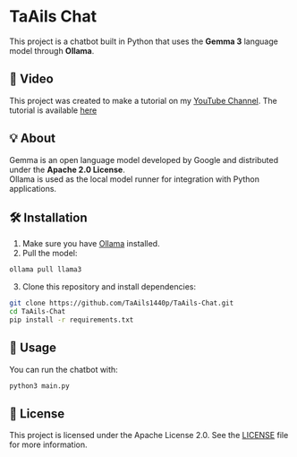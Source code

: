 # TaAils Chat

This project is a chatbot built in Python that uses the **Gemma 3** language model through **Ollama**.

## 🎥 Video

This project was created to make a tutorial on my [YouTube Channel](https://www.youtube.com/channel/UCWxIBb1kiBqzt3_3RGmruYw). The tutorial is available [here](https://youtu.be/kDdlycA6obE)

## 💡 About

Gemma is an open language model developed by Google and distributed under the **Apache 2.0 License**.  
Ollama is used as the local model runner for integration with Python applications.

## 🛠️ Installation

1. Make sure you have [Ollama](https://ollama.com) installed.
2. Pull the model:
```bash
ollama pull llama3
```
3. Clone this repository and install dependencies:
```bash
git clone https://github.com/TaAils1440p/TaAils-Chat.git
cd TaAils-Chat
pip install -r requirements.txt
```

## 🚀 Usage

You can run the chatbot with:
```bash
python3 main.py
```

## 📄 License

This project is licensed under the Apache License 2.0.
See the [LICENSE](./LICENSE) file for more information.
